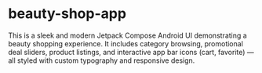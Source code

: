 # beauty-shop-app
This is a sleek and modern Jetpack Compose Android UI demonstrating a beauty shopping experience. It includes category browsing, promotional deal sliders, product listings, and interactive app bar icons (cart, favorite) — all styled with custom typography and responsive design.
